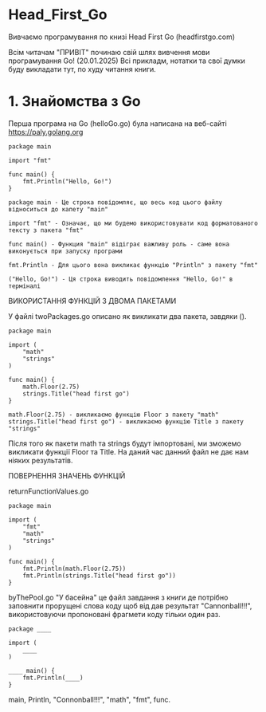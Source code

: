 # Head_First_Go
Вивчаємо програмування по книзі Head First Go (headfirstgo.com)

Всім читачам "ПРИВІТ" починаю свій шлях вивчення мови програмування Go! (20.01.2025) 
Всі прикладм, нотатки та свої думки буду викладати тут, по худу читання книги.

# 1. Знайомства з Go
Перша програма на Go (helloGo.go) була написана на веб-сайті https://paly.golang.org

    package main

    import "fmt"

    func main() {
        fmt.Println("Hello, Go!")
    }

    package main - Це строка повідомляє, що весь код цього файлу відноситься до капету "main"

    import "fmt" - Означає, що ми будемо використовувати код форматованого тексту з пакета "fmt"

    func main() - Функция "main" відіграє важливу роль - саме вона виконується при запуску програми

    fmt.Println - Для цього вона викликає функцію "Println" з пакету "fmt"

    ("Hello, Go!") - Ця строка виводить повідомлення "Hello, Go!" в терміналі



ВИКОРИСТАННЯ ФУНКЦІЙ З ДВОМА ПАКЕТАМИ

У файлі twoPackages.go описано як викликати два пакета, завдяки ().

    package main

    import (
        "math"
        "strings"
    )

    func main() {
        math.Floor(2.75)
        strings.Title("head first go")
    }

    math.Floor(2.75) - викликаємо функцію Floor з пакету "math"
    strings.Title("head first go") - викликаємо функцію Title з пакету "strings"

Після того як пакети math та strings будут імпортовані, ми зможемо викликати функції Floor та Title. На даний час данний файл не дає нам ніяких результатів.


ПОВЕРНЕННЯ ЗНАЧЕНЬ ФУНКЦІЙ

returnFunctionValues.go

    package main

    import (
        "fmt"
        "math"
        "strings"
    )

    func main() {
        fmt.Println(math.Floor(2.75))
        fmt.Println(strings.Title("head first go"))
    }

byThePool.go "У басейна" це файл завдання з книги де потрібно заповнити прорущені слова коду щоб від дав результат "Cannonball!!!", використовуючи пропоновані фрагмети коду тільки один раз.

    package ____

    import (
        ____
    )

    ____ main() {
        fmt.Println(____)
    }

main, Println, "Connonball!!!", "math", "fmt", func.